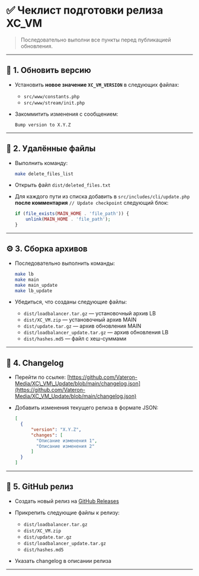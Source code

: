 # ✅ Чеклист подготовки релиза XC\_VM

> Последовательно выполни все пункты перед публикацией обновления.

---

## 🔢 1. Обновить версию

* Установить **новое значение `XC_VM_VERSION`** в следующих файлах:

  * `src/www/constants.php`
  * `src/www/stream/init.php`
* Закоммитить изменения с сообщением:

  ```
  Bump version to X.Y.Z
  ```

---

## 🧹 2. Удалённые файлы

* Выполнить команду:

  ```bash
  make delete_files_list
  ```
* Открыть файл `dist/deleted_files.txt`
* Для каждого пути из списка добавить в `src/includes/cli/update.php` **после комментария** `// Update checkpoint` следующий блок:

  ```php
  if (file_exists(MAIN_HOME . 'file_path')) {
      unlink(MAIN_HOME . 'file_path');
  }
  ```

---

## ⚙️ 3. Сборка архивов

* Последовательно выполнить команды:

  ```bash
  make lb
  make main
  make main_update
  make lb_update
  ```
* Убедиться, что созданы следующие файлы:

  * `dist/loadbalancer.tar.gz` — установочный архив LB
  * `dist/XC_VM.zip` — установочный архив MAIN
  * `dist/update.tar.gz` — архив обновления MAIN
  * `dist/loadbalancer_update.tar.gz` — архив обновления LB
  * `dist/hashes.md5` — файл с хеш-суммами

---

## 📝 4. Changelog

* Перейти по ссылке:
  [https://github.com/Vateron-Media/XC\_VM\_Update/blob/main/changelog.json](https://github.com/Vateron-Media/XC_VM_Update/blob/main/changelog.json)
* Добавить изменения текущего релиза в формате JSON:

  ```json
  [
    {
        "version": "X.Y.Z",
        "changes": [
          "Описание изменения 1",
          "Описание изменения 2"
        ]
    }
  ]
  ```

---

## 🚀 5. GitHub релиз

* Создать новый релиз на [GitHub Releases](https://github.com/Vateron-Media/XC_VM/releases)
* Прикрепить следующие файлы к релизу:

  * `dist/loadbalancer.tar.gz`
  * `dist/XC_VM.zip`
  * `dist/update.tar.gz`
  * `dist/loadbalancer_update.tar.gz`
  * `dist/hashes.md5`
* Указать changelog в описании релиза

---

